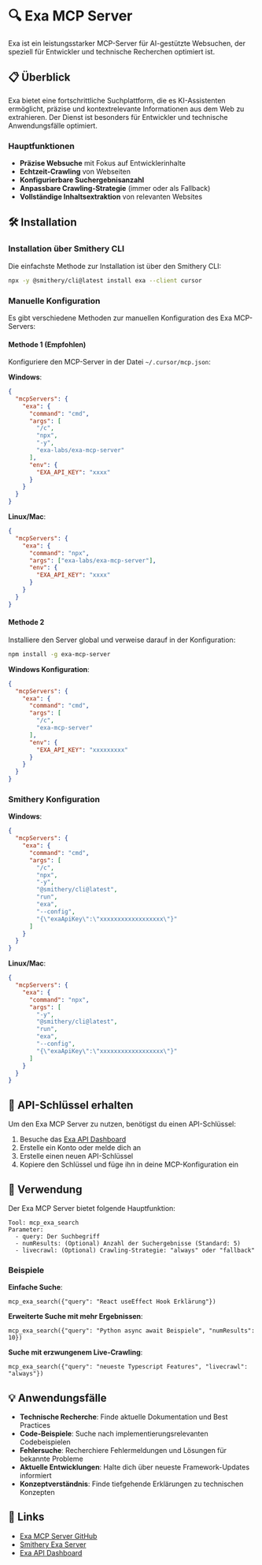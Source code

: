 # 🔍 Exa MCP Server

Exa ist ein leistungsstarker MCP-Server für AI-gestützte Websuchen, der speziell für Entwickler und technische Recherchen optimiert ist.

## 📋 Überblick

Exa bietet eine fortschrittliche Suchplattform, die es KI-Assistenten ermöglicht, präzise und kontextrelevante Informationen aus dem Web zu extrahieren. Der Dienst ist besonders für Entwickler und technische Anwendungsfälle optimiert.

### Hauptfunktionen

- **Präzise Websuche** mit Fokus auf Entwicklerinhalte
- **Echtzeit-Crawling** von Webseiten
- **Konfigurierbare Suchergebnisanzahl**
- **Anpassbare Crawling-Strategie** (immer oder als Fallback)
- **Vollständige Inhaltsextraktion** von relevanten Websites

## 🛠️ Installation

### Installation über Smithery CLI

Die einfachste Methode zur Installation ist über den Smithery CLI:

```bash
npx -y @smithery/cli@latest install exa --client cursor
```

### Manuelle Konfiguration

Es gibt verschiedene Methoden zur manuellen Konfiguration des Exa MCP-Servers:

#### Methode 1 (Empfohlen)

Konfiguriere den MCP-Server in der Datei `~/.cursor/mcp.json`:

**Windows**:
```json
{
  "mcpServers": {
    "exa": {
      "command": "cmd",
      "args": [
        "/c",
        "npx",
        "-y",
        "exa-labs/exa-mcp-server"
      ],
      "env": {
        "EXA_API_KEY": "xxxx"
      }
    }
  }
}
```

**Linux/Mac**:
```json
{
  "mcpServers": {
    "exa": {
      "command": "npx",
      "args": ["exa-labs/exa-mcp-server"],
      "env": {
        "EXA_API_KEY": "xxxx"
      }
    }
  }
}
```

#### Methode 2

Installiere den Server global und verweise darauf in der Konfiguration:

```bash
npm install -g exa-mcp-server
```

**Windows Konfiguration**:
```json
{
  "mcpServers": {
    "exa": {
      "command": "cmd",
      "args": [
        "/c",
        "exa-mcp-server"
      ],
      "env": {
        "EXA_API_KEY": "xxxxxxxxx"
      }
    }
  }
}
```

### Smithery Konfiguration

**Windows**:
```json
{
  "mcpServers": {
    "exa": {
      "command": "cmd",
      "args": [
        "/c",
        "npx",
        "-y",
        "@smithery/cli@latest",
        "run",
        "exa",
        "--config",
        "{\"exaApiKey\":\"xxxxxxxxxxxxxxxxxx\"}"
      ]
    }
  }
}
```

**Linux/Mac**:
```json
{
  "mcpServers": {
    "exa": {
      "command": "npx",
      "args": [
        "-y",
        "@smithery/cli@latest",
        "run",
        "exa",
        "--config",
        "{\"exaApiKey\":\"xxxxxxxxxxxxxxxxxx\"}"
      ]
    }
  }
}
```

## 🔑 API-Schlüssel erhalten

Um den Exa MCP Server zu nutzen, benötigst du einen API-Schlüssel:

1. Besuche das [Exa API Dashboard](https://dashboard.exa.ai/api-keys)
2. Erstelle ein Konto oder melde dich an
3. Erstelle einen neuen API-Schlüssel
4. Kopiere den Schlüssel und füge ihn in deine MCP-Konfiguration ein

## 🚀 Verwendung

Der Exa MCP Server bietet folgende Hauptfunktion:

```
Tool: mcp_exa_search
Parameter:
  - query: Der Suchbegriff
  - numResults: (Optional) Anzahl der Suchergebnisse (Standard: 5)
  - livecrawl: (Optional) Crawling-Strategie: "always" oder "fallback"
```

### Beispiele

**Einfache Suche**:
```
mcp_exa_search({"query": "React useEffect Hook Erklärung"})
```

**Erweiterte Suche mit mehr Ergebnissen**:
```
mcp_exa_search({"query": "Python async await Beispiele", "numResults": 10})
```

**Suche mit erzwungenem Live-Crawling**:
```
mcp_exa_search({"query": "neueste Typescript Features", "livecrawl": "always"})
```

## 💡 Anwendungsfälle

- **Technische Recherche**: Finde aktuelle Dokumentation und Best Practices
- **Code-Beispiele**: Suche nach implementierungsrelevanten Codebeispielen
- **Fehlersuche**: Recherchiere Fehlermeldungen und Lösungen für bekannte Probleme
- **Aktuelle Entwicklungen**: Halte dich über neueste Framework-Updates informiert
- **Konzeptverständnis**: Finde tiefgehende Erklärungen zu technischen Konzepten

## 🔗 Links

- [Exa MCP Server GitHub](https://github.com/exa-labs/exa-mcp-server)
- [Smithery Exa Server](https://smithery.ai/server/exa)
- [Exa API Dashboard](https://dashboard.exa.ai/api-keys) 
